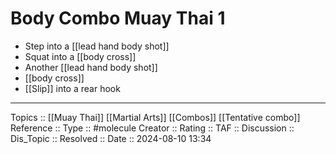 # Body Combo Muay Thai 1

- Step into a [[lead hand body shot]]
- Squat into a [[body cross]]
- Another [[lead hand body shot]]
- [[body cross]]
- [[Slip]] into a rear hook
---
Topics ::  [[Muay Thai]] [[Martial Arts]] [[Combos]] [[Tentative combo]]
Reference ::
Type :: #molecule
Creator ::
Rating ::
TAF ::
Discussion ::
Dis_Topic :: 
Resolved ::
Date :: 2024-08-10 13:34